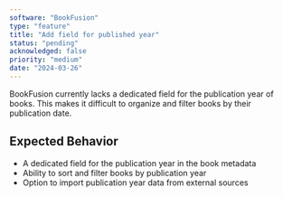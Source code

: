 ```yaml
---
software: "BookFusion"
type: "feature"
title: "Add field for published year"
status: "pending"
acknowledged: false
priority: "medium"
date: "2024-03-26"
---
```


BookFusion currently lacks a dedicated field for the publication year of books. This makes it difficult to organize and filter books by their publication date.

## Expected Behavior
- A dedicated field for the publication year in the book metadata
- Ability to sort and filter books by publication year
- Option to import publication year data from external sources